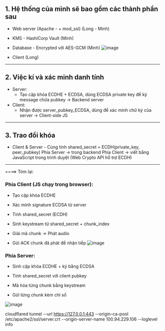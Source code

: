 ## 1. Hệ thống của mình sẽ bao gồm các thành phần sau
- Web server (Apache - + mod_ssl) (Long - Minh)
- KMS - HashiCorp Vault (Minh)
- Database - Encrypted với AES-GCM (Minh)
![image](https://github.com/user-attachments/assets/1b016ef6-03f6-4146-8059-f23608e63459)

- Client (Long)
---
## 2. Việc kí và xác  minh danh tính
- Server: 
	+ Tạo cặp khóa ECDHE + ECDSA, dùng ECDSA private key để ký message chứa pubkey
	-> Backend server
- Client:
	+ Nhận được server_pubkey_ECDSA, dùng để xác minh chữ ký của server
	-> Client-side JS
 ---
## 3. Trao đổi khóa
- Client & Server - Cùng tính shared_secret = ECDH(private_key, peer_pubkey) 
Phía Server -> trong backend
Phía Client -> viết bằng JavaScript trong trình duyệt (Web Crypto API hỗ trợ ECDH)
---
====> Tóm lại:

### Phía Client (JS chạy trong browser):
- Tạo cặp khóa ECDHE

- Xác minh signature ECDSA từ server

- Tính shared_secret (ECDH)

- Sinh keystream từ shared_secret + chunk_index

- Giải mã chunk → Phát audio

- Gửi ACK chunk đã phát để nhận tiếp
![image](https://github.com/user-attachments/assets/126100b0-89f7-4c5b-a8ac-2c56ef1c319b)


### Phía Server:

- Sinh cặp khóa ECDHE + ký bằng ECDSA

- Tính shared_secret với client pubkey

- Mã hóa từng chunk bằng keystream

- Gửi từng chunk kèm chỉ số

![image](https://github.com/user-attachments/assets/41f0b0b4-010a-48dc-807c-3982ad966b80)

cloudflared tunnel   --url https://127.0.0.1:443   --origin-ca-pool /etc/apache2/ssl/server.crt   --origin-server-name 100.94.229.106   --loglevel info
